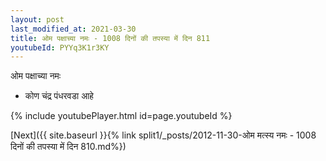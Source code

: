 ```yaml
---
layout: post
last_modified_at: 2021-03-30
title: ओम पक्षाच्या नमः - 1008 दिनों की तपस्या में दिन 811
youtubeId: PYYq3K1r3KY
---
```

 
 
 ओम पक्षाच्या नमः  
 
 -  कोण चंद्र पंधरवडा आहे 
 
  
 
  
 
 
 
 
 
 


{% include youtubePlayer.html id=page.youtubeId %}
 
[Next]({{ site.baseurl }}{% link  split1/_posts/2012-11-30-ओम मत्स्य नमः - 1008 दिनों की तपस्या में दिन 810.md%})
 
